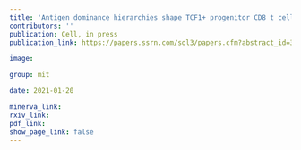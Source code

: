```yaml
---
title: 'Antigen dominance hierarchies shape TCF1+ progenitor CD8 t cell phenotypes in tumors'
contributors: ''
publication: Cell, in press
publication_link: https://papers.ssrn.com/sol3/papers.cfm?abstract_id=3770111

image:

group: mit

date: 2021-01-20

minerva_link:
rxiv_link:
pdf_link:
show_page_link: false
---
```

